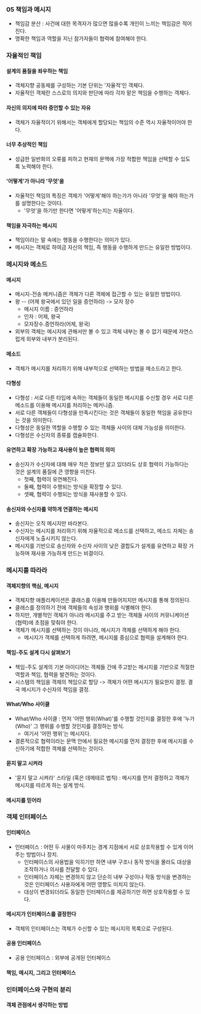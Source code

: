 ### 05 책임과 메시지
- 책임감 분산 : 사건에 대한 목격자가 많으면 많을수록 개인이 느끼는 책임감은 적어진다.
- 명확한 책임과 역할을 지닌 참가자들이 협력에 참여해야 한다.

### 자율적인 책임
#### 설계의 품질을 좌우하는 책임
- 객체지향 공동체를 구성하는 기본 단위는 '자율적'인 객체다.
- 자율적인 객체란 스스로의 의지와 판단에 따라 각자 맡은 책임을 수행하는 객체다.

#### 자신의 의지에 따라 증언할 수 있는 자유
- 객체가 자율적이기 위해서는 객체에게 할당되는 책임의 수준 역시 자율적이어야 한다.

#### 너무 추상적인 책임
- 성급한 일반화의 오류를 피하고 현재의 문맥에 가장 적합한 책임을 선택할 수 있도록 노력해야 한다.

#### '어떻게'가 아니라 '무엇'을
- 자율적인 책임의 특징은 객체가 '어떻게'해야 하는가가 아니라 '무엇'을 해야 하는가를 설명한다는 것이다.
  - '무엇'을 하기만 한다면 '어떻게'하는지는 자율이다.
  
#### 책임을 자극하는 메시지
- 책임이라는 말 속에는 행동을 수행한다는 의미가 있다.
- 메시지는 객체로 하여금 자신의 책임, 즉 행동을 수행하게 만드는 유일한 방법이다.

### 메시지와 메소드
#### 메시지
- 메시지-전송 메커니즘은 객체가 다른 객체에 접근할 수 있는 유일한 방법이다.
- 왕 -- (어제 왕국에서 있던 일을 증언하라) -> 모자 장수
  - 메시지 이름 : 증언하라
  - 인자 : 어제, 왕국
  - 모자장수.증언하라(어제, 왕국)
- 외부의 객체는 메시지에 관해서만 볼 수 있고 객체 내부는 볼 수 없기 때문에 자연스럽게 외부와 내부가 분리된다.

#### 메소드
- 객체가 메시지를 처리하기 위해 내부적으로 선택하는 방법을 메소드라고 한다.

#### 다형성
- 다형성 : 서로 다른 타입에 속하는 객체들이 동일한 메시지를 수신할 경우 서로 다른 메소드를 이용해 메시지를 처리하는 메커니즘.
- 서로 다른 객체들이 다형성을 만족시킨다는 것은 객체들이 동일한 책임을 공유한다는 것을 의미한다.
- 다형성은 동일한 역할을 수행할 수 있는 객체들 사이의 대체 가능성을 의미한다.
- 다형성은 수신자의 종류를 캡슐화한다.

#### 유연하고 확장 가능하고 재사용이 높은 협력의 의미
- 송신자가 수신자에 대해 매우 적은 정보만 알고 있더라도 상호 협력이 가능하다는 것은 설계의 품질에 큰 영향을 미친다.
  - 첫째, 협력이 유연해진다.
  - 둘째, 협력이 수행되는 방식을 확장할 수 있다.
  - 셋째, 협력이 수행되는 방식을 재사용할 수 있다.

#### 송신자와 수신자를 약하게 연결하는 메시지
- 송신자는 오직 메시지만 바라본다.
- 수신자는 메시지를 처리하기 위해 자율적으로 메소드를 선택하고, 메소드 자체는 송신자에게 노출시키지 않는다.
- 메시지를 기반으로 송신자와 수신자 사이의 낮은 결합도가 설게를 유연하고 확장 가능하며 재사용 가능하게 만드는 비결이다.

### 메시지를 따라라
#### 객체지향의 핵심, 메시지
- 객체지향 애플리케이션은 클래스를 이용해 만들어지지만 메시지를 통해 정의된다.
- 클래스를 정의하기 전에 객체들의 속성과 행위를 식별해야 한다.
- 하지만, 개별적인 객체가 아니라 메시지를 주고 받는 객체들 사이의 커뮤니케이션(협력)에 초점을 맞춰야 한다.
- 객체가 메시지를 선택하는 것이 아니라, 메시지가 객체를 선택하게 해야 한다.
  - 메시지가 객체를 선택하게 하려면, 메시지를 중심으로 협력을 설계해야 한다.

#### 책임-주도 설계 다시 살펴보기
- 책임-주도 설계의 기본 아이디어는 객체들 간에 주고받는 메시지를 기반으로 적절한 역할과 책임, 협력을 발견하는 것이다.
- 시스템의 책임을 객체의 책임으로 할당 -> 객체가 어떤 메시지가 필요한지 결정. 결국 메시지가 수신자의 책임을 결정.

#### What/Who 사이클
- What/Who 사이클 : 먼저 '어떤 행위(What)'를 수행할 것인지를 결정한 후에 '누가(Who)' 그 행위를 수행할 것인지를 결정하는 방식.
  - 여기서 '어떤 행위'는 메시지다.
- 결론적으로 협력이라는 문맥 안에서 필요한 메시지를 먼저 결정한 후에 메시지를 수신하기에 적합한 객체를 선택하는 것이다.

#### 묻지 말고 시켜라
- '묻지 말고 시켜라' 스타일 (혹은 데메테르 법칙) : 메시지를 먼저 결정하고 객체가 메시지를 따르게 하는 설계 방식.

#### 메시지를 믿어라

### 객체 인터페이스
#### 인터페이스
- 인터페이스 : 어떤 두 사물이 마주치는 경계 지점에서 서로 상호작용할 수 있게 이어주는 방법이나 장치.
  - 인터페이스의 사용법을 익히기만 하면 내부 구조나 동작 방식을 몰라도 대상을 조작하거나 의사를 전달할 수 있다.
  - 인터페이스 자체는 변경하지 않고 단순히 내부 구성이나 작동 방식을 변경하는 것은 인터페이스 사용자에게 어떤 영향도 미치지 않는다.
  - 대상이 변경되더라도 동일한 인터페이스를 제공하기만 하면 상호작용할 수 있다.

#### 메시지가 인터페이스를 결정한다
- 객체의 인터페이스는 객체가 수신할 수 있는 메시지의 목록으로 구성된다.

#### 공용 인터페이스
- 공용 인터페이스 : 외부에 공개된 인터페이스

#### 책임, 메시지, 그리고 인터페이스

### 인터페이스와 구현의 분리
#### 객체 관점에서 생각하는 방법
